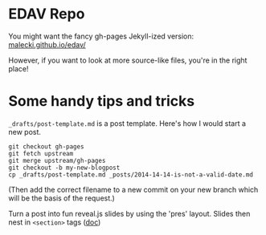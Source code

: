 EDAV Repo
===========

You might want the fancy gh-pages Jekyll-ized version: [malecki.github.io/edav/](http://malecki.github.io/edav)

However, if you want to look at more source-like files, you're in the right place!

# Some handy tips and tricks #

`_drafts/post-template.md` is a post template. Here's how I would start a new post.

```{bash}
git checkout gh-pages
git fetch upstream
git merge upstream/gh-pages
git checkout -b my-new-blogpost
cp _drafts/post-template.md _posts/2014-14-14-is-not-a-valid-date.md
```

(Then add the correct filename to a new commit on your new branch which will be the basis of the request.)

Turn a post into fun reveal.js slides by using the 'pres' layout. Slides then nest in `<section>` tags ([doc](http://lab.hakim.se/reveal-js/#/))

